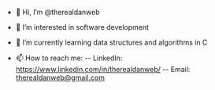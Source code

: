- 👋 Hi, I’m @therealdanweb
- 👀 I’m interested in software development
- 🌱 I’m currently learning data structures and algorithms in C
  
- 📫 How to reach me:
-- LinkedIn: https://www.linkedin.com/in/therealdanweb/
-- Email: therealdanweb@gmail.com
